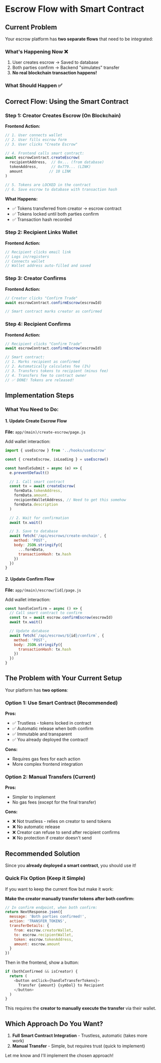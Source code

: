 # Escrow Flow with Smart Contract

## Current Problem

Your escrow platform has **two separate flows** that need to be integrated:

### What's Happening Now ❌
1. User creates escrow → Saved to database
2. Both parties confirm → Backend "simulates" transfer
3. **No real blockchain transaction happens!**

### What Should Happen ✅

## Correct Flow: Using the Smart Contract

### Step 1: Creator Creates Escrow (On Blockchain)

**Frontend Action:**
```javascript
// 1. User connects wallet
// 2. User fills escrow form
// 3. User clicks "Create Escrow"

// 4. Frontend calls smart contract:
await escrowContract.createEscrow(
  recipientAddress,  // 0x... (from database)
  tokenAddress,      // 0x779... (LINK)
  amount            // 10 LINK
)

// 5. Tokens are LOCKED in the contract
// 6. Save escrow to database with transaction hash
```

**What Happens:**
- ✅ Tokens transferred from creator → escrow contract
- ✅ Tokens locked until both parties confirm
- ✅ Transaction hash recorded

### Step 2: Recipient Links Wallet

**Frontend Action:**
```javascript
// Recipient clicks email link
// Logs in/registers
// Connects wallet
// Wallet address auto-filled and saved
```

### Step 3: Creator Confirms

**Frontend Action:**
```javascript
// Creator clicks "Confirm Trade"
await escrowContract.confirmEscrow(escrowId)

// Smart contract marks creator as confirmed
```

### Step 4: Recipient Confirms

**Frontend Action:**
```javascript
// Recipient clicks "Confirm Trade"
await escrowContract.confirmEscrow(escrowId)

// Smart contract:
// 1. Marks recipient as confirmed
// 2. Automatically calculates fee (1%)
// 3. Transfers tokens to recipient (minus fee)
// 4. Transfers fee to contract owner
// ✅ DONE! Tokens are released!
```

## Implementation Steps

### What You Need to Do:

#### 1. Update Create Escrow Flow

**File:** `app/(main)/create-escrow/page.js`

Add wallet interaction:
```javascript
import { useEscrow } from '../hooks/useEscrow'

const { createEscrow, isLoading } = useEscrow()

const handleSubmit = async (e) => {
  e.preventDefault()

  // 1. Call smart contract
  const tx = await createEscrow(
    formData.tokenAddress,
    formData.amount,
    recipientWalletAddress, // Need to get this somehow
    formData.description
  )

  // 2. Wait for confirmation
  await tx.wait()

  // 3. Save to database
  await fetch('/api/escrows/create-onchain', {
    method: 'POST',
    body: JSON.stringify({
      ...formData,
      transactionHash: tx.hash
    })
  })
}
```

#### 2. Update Confirm Flow

**File:** `app/(main)/escrow/[id]/page.js`

Add wallet interaction:
```javascript
const handleConfirm = async () => {
  // Call smart contract to confirm
  const tx = await escrow.confirmEscrow(escrowId)
  await tx.wait()

  // Update database
  await fetch(`/api/escrows/${id}/confirm`, {
    method: 'POST',
    body: JSON.stringify({
      transactionHash: tx.hash
    })
  })
}
```

## The Problem with Your Current Setup

Your platform has **two options**:

### Option 1: Use Smart Contract (Recommended)

**Pros:**
- ✅ Trustless - tokens locked in contract
- ✅ Automatic release when both confirm
- ✅ Immutable and transparent
- ✅ You already deployed the contract!

**Cons:**
- Requires gas fees for each action
- More complex frontend integration

### Option 2: Manual Transfers (Current)

**Pros:**
- Simpler to implement
- No gas fees (except for the final transfer)

**Cons:**
- ❌ Not trustless - relies on creator to send tokens
- ❌ No automatic release
- ❌ Creator can refuse to send after recipient confirms
- ❌ No protection if creator doesn't send

## Recommended Solution

Since you **already deployed a smart contract**, you should use it!

### Quick Fix Option (Keep it Simple)

If you want to keep the current flow but make it work:

**Make the creator manually transfer tokens after both confirm:**

```javascript
// In confirm endpoint, when both confirm:
return NextResponse.json({
  message: 'Both parties confirmed!',
  action: 'TRANSFER_TOKENS',
  transferDetails: {
    from: escrow.creatorWallet,
    to: escrow.recipientWallet,
    token: escrow.tokenAddress,
    amount: escrow.amount
  }
})
```

Then in the frontend, show a button:
```javascript
if (bothConfirmed && isCreator) {
  return (
    <button onClick={handleTransferTokens}>
      Transfer {amount} {symbol} to Recipient
    </button>
  )
}
```

This requires the **creator to manually execute the transfer** via their wallet.

## Which Approach Do You Want?

1. **Full Smart Contract Integration** - Trustless, automatic (takes more work)
2. **Manual Transfer** - Simple, but requires trust (quick to implement)

Let me know and I'll implement the chosen approach!

